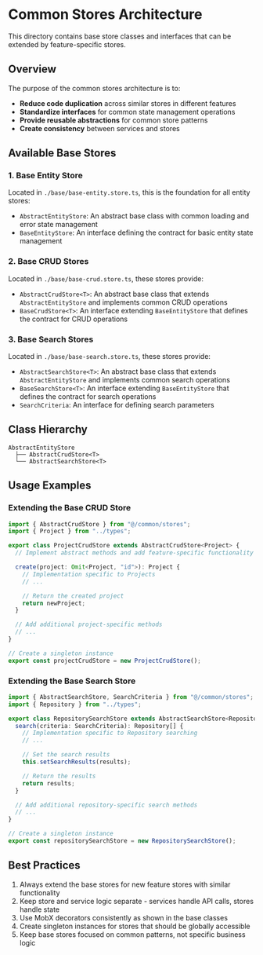 # Common Stores Architecture

This directory contains base store classes and interfaces that can be extended by feature-specific stores.

## Overview

The purpose of the common stores architecture is to:

- **Reduce code duplication** across similar stores in different features
- **Standardize interfaces** for common state management operations
- **Provide reusable abstractions** for common store patterns
- **Create consistency** between services and stores

## Available Base Stores

### 1. Base Entity Store

Located in `./base/base-entity.store.ts`, this is the foundation for all entity stores:

- `AbstractEntityStore`: An abstract base class with common loading and error state management
- `BaseEntityStore`: An interface defining the contract for basic entity state management

### 2. Base CRUD Stores

Located in `./base/base-crud.store.ts`, these stores provide:

- `AbstractCrudStore<T>`: An abstract base class that extends `AbstractEntityStore` and implements common CRUD operations
- `BaseCrudStore<T>`: An interface extending `BaseEntityStore` that defines the contract for CRUD operations

### 3. Base Search Stores

Located in `./base/base-search.store.ts`, these stores provide:

- `AbstractSearchStore<T>`: An abstract base class that extends `AbstractEntityStore` and implements common search operations
- `BaseSearchStore<T>`: An interface extending `BaseEntityStore` that defines the contract for search operations
- `SearchCriteria`: An interface for defining search parameters

## Class Hierarchy

```
AbstractEntityStore
  ├── AbstractCrudStore<T>
  └── AbstractSearchStore<T>
```

## Usage Examples

### Extending the Base CRUD Store

```typescript
import { AbstractCrudStore } from "@/common/stores";
import { Project } from "../types";

export class ProjectCrudStore extends AbstractCrudStore<Project> {
  // Implement abstract methods and add feature-specific functionality

  create(project: Omit<Project, "id">): Project {
    // Implementation specific to Projects
    // ...

    // Return the created project
    return newProject;
  }

  // Add additional project-specific methods
  // ...
}

// Create a singleton instance
export const projectCrudStore = new ProjectCrudStore();
```

### Extending the Base Search Store

```typescript
import { AbstractSearchStore, SearchCriteria } from "@/common/stores";
import { Repository } from "../types";

export class RepositorySearchStore extends AbstractSearchStore<Repository> {
  search(criteria: SearchCriteria): Repository[] {
    // Implementation specific to Repository searching
    // ...

    // Set the search results
    this.setSearchResults(results);

    // Return the results
    return results;
  }

  // Add additional repository-specific search methods
  // ...
}

// Create a singleton instance
export const repositorySearchStore = new RepositorySearchStore();
```

## Best Practices

1. Always extend the base stores for new feature stores with similar functionality
2. Keep store and service logic separate - services handle API calls, stores handle state
3. Use MobX decorators consistently as shown in the base classes
4. Create singleton instances for stores that should be globally accessible
5. Keep base stores focused on common patterns, not specific business logic
